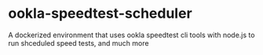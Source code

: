 # ookla-speedtest-scheduler
A dockerized environment that uses ookla speedtest cli tools with node.js to run shceduled speed tests, and much more

